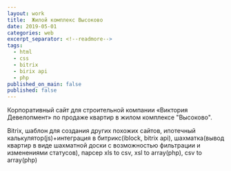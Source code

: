 ```yaml
---
layout: work
title:  Жилой комплекс Высоково
date: 2019-05-01
categories: web
excerpt_separator: <!--readmore-->
tags:
  - html
  - css
  - bitrix
  - birix api
  - php
published_on_main: false
published: false
---
```

Корпоративный сайт для строительной компании «Виктория Девелопмент» по продаже квартир в жилом комплексе "Высоково".
<!--readmore-->
Bitrix, шаблон для создания других похожих сайтов, ипотечный калькулятор(js)+интеграция в битрикс(iblock, bitrix api), шахматка(вывод квартир в виде шахматной доски с возможностью фильтрации и изменениями статусов), парсер xls to csv, xsl to array(php), csv to array(php)